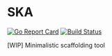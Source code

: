 # SKA
[![Go Report Card](https://goreportcard.com/badge/github.com/xdefrag/ska)](https://goreportcard.com/report/github.com/xdefrag/ska) [![Build Status](https://travis-ci.com/xdefrag/ska.svg?branch=master)](https://travis-ci.com/xdefrag/ska)

[WIP] Minimalistic scaffolding tool
